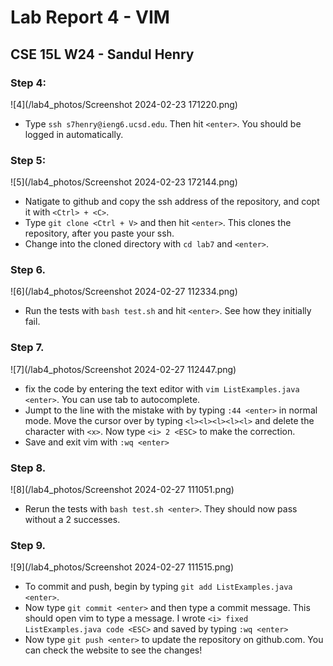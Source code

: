# Lab Report 4 - VIM
## CSE 15L W24 - Sandul Henry

### Step 4:
![4](/lab4_photos/Screenshot 2024-02-23 171220.png)
* Type `ssh s7henry@ieng6.ucsd.edu`. Then hit `<enter>`. You should be logged in automatically.

### Step 5:
![5](/lab4_photos/Screenshot 2024-02-23 172144.png)
* Natigate to github and copy the ssh address of the repository, and copt it with `<Ctrl> + <C>`. 
* Type `git clone <Ctrl + V>` and then hit `<enter>`. This clones the repository, after you paste your ssh. 
* Change into the cloned directory with `cd lab7` and `<enter>`.

### Step 6. 
![6](/lab4_photos/Screenshot 2024-02-27 112334.png)
* Run the tests with `bash test.sh` and hit `<enter>`. See how they initially fail.

### Step 7.
![7](/lab4_photos/Screenshot 2024-02-27 112447.png)
* fix the code by entering the text editor with `vim ListExamples.java <enter>`. You can use tab to autocomplete.
* Jumpt to the line with the mistake with by typing `:44 <enter>` in normal mode. Move the cursor over by typing `<l><l><l><l><l>` and delete the character with `<x>`. Now type `<i> 2 <ESC>` to make the correction.
* Save and exit vim with `:wq <enter>`

### Step 8.
![8](/lab4_photos/Screenshot 2024-02-27 111051.png)
* Rerun the tests with `bash test.sh <enter>`. They should now pass without a 2 successes.

### Step 9. 
![9](/lab4_photos/Screenshot 2024-02-27 111515.png)
* To commit and push, begin by typing `git add ListExamples.java <enter>`.
* Now type `git commit <enter>` and then type a commit message. This should open vim to type a message. I wrote `<i> fixed ListExamples.java code <ESC>` and saved by typing `:wq <enter>`
* Now type `git push <enter>` to update the repository on github.com. You can check the website to see the changes!

